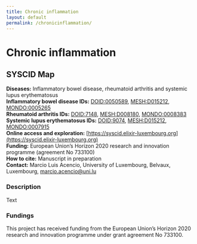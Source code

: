 ```yaml
---
title: Chronic inflammation
layout: default
permalink: /chronicinflammation/
---
```


# Chronic inflammation
## SYSCID Map

**Diseases:** Inflammatory bowel disease, rheumatoid arthritis and systemic lupus erythematosus  
**Inflammatory bowel disease IDs:** [DOID:0050589](https://disease-ontology.org/?id=DOID:0050589), [MESH:D015212](https://www.ncbi.nlm.nih.gov/mesh/D015212), [MONDO:0005265](https://www.ebi.ac.uk/ols/ontologies/mondo/terms?short_form=MONDO_0005265)  
**Rheumatoid arthritis IDs:** [DOID:7148](https://disease-ontology.org/?id=DOID:7148), [MESH:D008180](http://id.nlm.nih.gov/mesh/D008180), [MONDO:0008383](https://www.ebi.ac.uk/ols/ontologies/mondo/terms?short_form=MONDO_0008383)  
**Systemic lupus erythematosus IDs:** [DOID:9074](https://disease-ontology.org/?id=DOID:9074), [MESH:D015212](https://www.ncbi.nlm.nih.gov/mesh/D015212), [MONDO:0007915](https://www.ebi.ac.uk/ols/ontologies/mondo/terms?short_form=MONDO_0007915)  
**Online access and exploration:**  [https://syscid.elixir-luxembourg.org](https://syscid.elixir-luxembourg.org)  
**Funding:** European Union’s Horizon 2020 research and innovation programme (agreement No 733100)  
**How to cite:** Manuscript in preparation  
**Contact:** Marcio Luis Acencio, University of Luxembourg, Belvaux, Luxembourg, marcio.acencio@uni.lu  

### Description

Text

### Fundings

This project has received funding from the European Union’s Horizon 2020 research and innovation programme under grant agreement No 733100.

